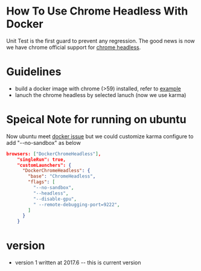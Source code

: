 # How To Use Chrome Headless With Docker

Unit Test is the first guard to prevent any regression. The good news is now we have chrome official support for [chrome headless](https://developers.google.com/web/updates/2017/04/headless-chrome).

# Guidelines

  - build a docker image with chrome (>59) installed, refer to [example](https://github.com/ebidel/lighthouse-ci/blob/master/builder/Dockerfile.headless)
  - lanuch the chrome headless by selected lanuch (now we use karma)
  
# Speical Note for running on ubuntu
Now ubuntu meet [docker issue](https://github.com/samuelli/bot-render/issues/2) but we could customize karma configure to add "--no-sandbox" as below

```json
browsers: ["DockerChromeHeadless"],
    "singleRun": true,
    "customLaunchers": {
      "DockerChromeHeadless": {
        "base": "ChromeHeadless",
        "flags": [
          "--no-sandbox",
          "--headless",
          "--disable-gpu",
          " --remote-debugging-port=9222",
        ]
      }
    }
```

# version
- version 1 written at 2017.6 -- this is current version
